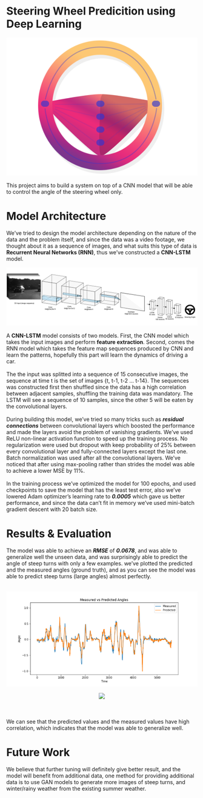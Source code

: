 # Steering Wheel Predicition using Deep Learning
<p align="center"><img src="pics/pr_logo.png"/></p>

This project aims to build a system on top of a CNN model that will be able to control the angle of the steering wheel only.

# Model Architecture

We’ve tried to design the model architecture depending on the nature of the data and the problem itself, and since the data was a video footage, we thought about it as a sequence of images, and what suits this type of data is <b>Recurrent Neural Networks (RNN)</b>, thus we’ve constructed a <b>CNN-LSTM</b> model.

![](pics/architecture.png)

A <b>CNN-LSTM</b> model consists of two models. First, the CNN model which takes the input images and perform <b>feature extraction</b>. Second, comes the RNN model which takes the feature map sequences produced by CNN and learn the patterns, hopefully this part will learn the dynamics of driving a car.
<br><br>
The the input was splitted into a sequence of 15 consecutive images, the sequence at time t is the set of images {t, t-1, t-2 ... t-14}. The sequences was constructed first then shuffled since the data has a high correlation between adjacent samples, shuffling the training data was mandatory. The LSTM will see a sequence of 10 samples, since the other 5 will be eaten by the convolutional layers.
<br><br>
During building this model, we’ve tried so many tricks such as <b>*residual connections*</b> between convolutional layers which boosted the performance and made the layers avoid the problem of vanishing gradients. We’ve used ReLU non-linear activation function to speed up the training process. No regularization were used but dropout with keep probability of 25% between every convolutional layer and fully-connected layers except the last one. Batch normalization was used after all the convolutional layers. We’ve noticed that after using max-pooling rather than strides the model was able to achieve a lower MSE by 11%.
<br><br>
In the training process we’ve optimized the model for 100 epochs, and used checkpoints to save the model that has the least test error, also we’ve lowered Adam optimizer’s learning rate to <b>*0.0005*</b> which gave us better performance, and since the data can’t fit in memory we’ve used mini-batch gradient descent with 20 batch size.

# Results & Evaluation
The model was able to achieve an <b>*RMSE*</b> of <b>*0.0678*</b>, and was able to generalize well the unseen data, and was surprisingly able to predict the angle of steep turns with only a few examples. we’ve plotted the predicted and the measured angles (ground truth), and as you can see the model was able to predict steep turns (large angles) almost perfectly.
<br>
<br>
<p align="center"><img src="pics/measure_predicted.png"/></p>
<p align="center"><img src="/measure_predicted_scatter.png"/></p>
<br><br>
We can see that the predicted values and the measured values have high correlation, which indicates that the model was able to generalize well.

# Future Work
We believe that further tuning will definitely give better result, and the model will benefit from additional data, one method for providing additional data is to use GAN models to generate more images of steep turns, and winter/rainy weather from the existing summer weather.